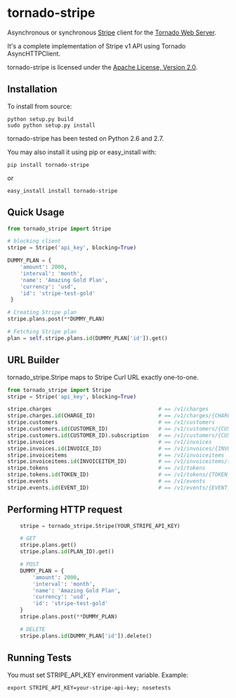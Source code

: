 tornado-stripe
=============

Asynchronous or synchronous [Stripe](https://stripe.com/docs/api) client for the [Tornado Web Server](http://tornadoweb.org/).

It's a complete implementation of Stripe v1 API using Tornado AsyncHTTPClient.

tornado-stripe is licensed under the [Apache License, Version 2.0](http://www.apache.org/licenses/LICENSE-2.0.html).


Installation
------------

To install from source:

    python setup.py build
    sudo python setup.py install

tornado-stripe has been tested on Python 2.6 and 2.7.

You may also install it using pip or easy_install with:

    pip install tornado-stripe

or

    easy_install install tornado-stripe


Quick Usage
-----------

```python
from tornado_stripe import Stripe

# blocking client
stripe = Stripe('api_key', blocking=True)

DUMMY_PLAN = {
    'amount': 2000,
    'interval': 'month',
    'name': 'Amazing Gold Plan',
    'currency': 'usd',
    'id': 'stripe-test-gold'
 }

# Creating Stripe plan
stripe.plans.post(**DUMMY_PLAN)

# Fetching Stripe plan
plan = self.stripe.plans.id(DUMMY_PLAN['id']).get()
```


URL Builder
-----------

tornado_stripe.Stripe maps to Stripe Curl URL exactly one-to-one.

```python
from tornado_stripe import Stripe
stripe = Stripe('api_key', blocking=True)

stripe.charges                                  # == /v1/charges
stripe.charges.id(CHARGE_ID)                    # == /v1/charges/{CHARGE_ID}
stripe.customers                                # == /v1/customers
stripe.customers.id(CUSTOMER_ID)                # == /v1/customers/{CUSTOMER_ID}
stripe.customers.id(CUSTOMER_ID).subscription   # == /v1/customers/{CUSTOMER_ID}/subscription
stripe.invoices                                 # == /v1/invoices
stripe.invoices.id(INVOICE_ID)                  # == /v1/invoices/{INVOICE_ID}
stripe.invoiceitems                             # == /v1/invoiceitems
stripe.invoiceitems.id(INVOICEITEM_ID)          # == /v1/invoiceitems/{INVOICEITEM_ID}
stripe.tokens                                   # == /v1/tokens
stripe.tokens.id(TOKEN_ID)                      # == /v1/tokens/{TOKEN_ID}
stripe.events                                   # == /v1/events
stripe.events.id(EVENT_ID)                      # == /v1/events/{EVENT_ID}
```


Performing HTTP request
-----------------------

```python
    stripe = tornado_stripe.Stripe(YOUR_STRIPE_API_KEY)

    # GET
    stripe.plans.get()
    stripe.plans.id(PLAN_ID).get()

    # POST
    DUMMY_PLAN = {
        'amount': 2000,
        'interval': 'month',
        'name': 'Amazing Gold Plan',
        'currency': 'usd',
        'id': 'stripe-test-gold'
    }
    stripe.plans.post(**DUMMY_PLAN)

    # DELETE
    stripe.plans.id(DUMMY_PLAN['id']).delete()
```


Running Tests
-------------

You must set STRIPE_API_KEY environment variable. Example:

    export STRIPE_API_KEY=your-stripe-api-key; nosetests

